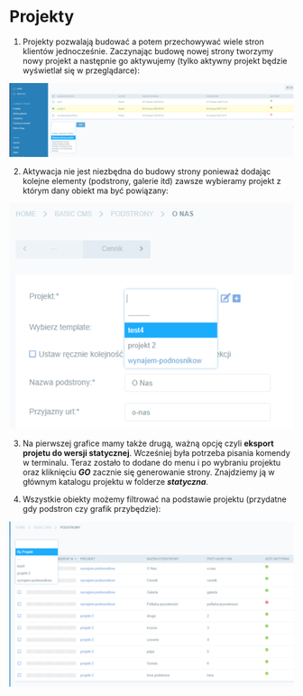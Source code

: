 # Projekty

1. Projekty pozwalają budować a potem przechowywać wiele stron klientów jednocześnie. Zaczynając budowę nowej strony tworzymy nowy projekt a następnie go aktywujemy (tylko aktywny projekt będzie wyświetlał się w przeglądarce):

![Aktywacja projektu](images/project_activation.png)

2. Aktywacja nie jest niezbędna do budowy strony ponieważ dodając kolejne elementy (podstrony, galerie itd) zawsze wybieramy projekt z którym dany obiekt ma być powiązany:

![Powiązanie projektu](images/project_relation.png)

3. Na pierwszej grafice mamy także drugą, ważną opcję czyli **eksport projetu do wersji statycznej**. Wcześniej była potrzeba pisania komendy w terminalu. Teraz zostało to dodane do menu i po wybraniu projektu oraz kliknięciu ***GO*** zacznie się generowanie strony. Znajdziemy ją w głównym katalogu projektu w folderze ***statyczna***.

4. Wszystkie obiekty możemy filtrować na podstawie projektu (przydatne gdy podstron czy grafik przybędzie):

![Filtrowanie po projekcie](images/project_filter.png)